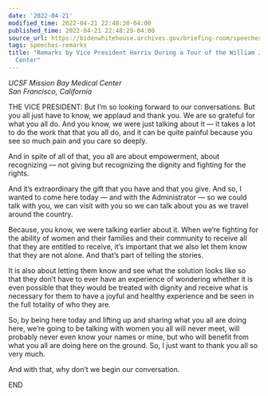 ```yaml
---
date: '2022-04-21'
modified_time: 2022-04-21 22:48:30-04:00
published_time: 2022-04-21 22:48:29-04:00
source_url: https://bidenwhitehouse.archives.gov/briefing-room/speeches-remarks/2022/04/21/remarks-by-vice-president-harris-during-a-tour-of-the-william-j-rutter-center/
tags: speeches-remarks
title: "Remarks by Vice President Harris During a Tour of the William J. Rutter\_\
  Center"
---
```

 
*UCSF Mission Bay Medical Center  
*San Francisco, California**

THE VICE PRESIDENT: But I’m so looking forward to our conversations. But
you all just have to know, we applaud and thank you. We are so grateful
for what you all do. And you know, we were just talking about it — it
takes a lot to do the work that that you all do, and it can be quite
painful because you see so much pain and you care so deeply.  
  
And in spite of all of that, you all are about empowerment, about
recognizing — not giving but recognizing the dignity and fighting for
the rights.  
  
And it’s extraordinary the gift that you have and that you give. And so,
I wanted to come here today — and with the Administrator — so we could
talk with you, we can visit with you so we can talk about you as we
travel around the country.  
  
Because, you know, we were talking earlier about it. When we’re fighting
for the ability of women and their families and their community to
receive all that they are entitled to receive, it’s important that we
also let them know that they are not alone. And that’s part of telling
the stories.  
  
It is also about letting them know and see what the solution looks like
so that they don’t have to ever have an experience of wondering whether
it is even possible that they would be treated with dignity and receive
what is necessary for them to have a joyful and healthy experience and
be seen in the full totality of who they are.  
  
So, by being here today and lifting up and sharing what you all are
doing here, we’re going to be talking with women you all will never
meet, will probably never even know your names or mine, but who will
benefit from what you all are doing here on the ground. So, I just want
to thank you all so very much.  
  
And with that, why don’t we begin our conversation.  
  
END
